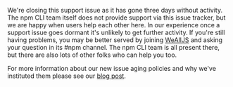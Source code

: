 We're closing this support issue as it has gone three days without activity. The npm CLI team itself does not provide support via this issue tracker, but we are happy when users help each other here.  In our experience once a support issue goes dormant it's unlikely to get further activity.  If you're still having problems, you may be better served by joining [WeAllJS](https://wealljs.org/) and asking your question in its #npm channel.  The npm CLI team is all present there, but there are also lots of other folks who can help you too.

For more information about our new issue aging policies and why we've instituted them please see our [blog post](http://blog.npmjs.org/post/161832149430/npm-the-npm-github-issue-tracker-and-you).
